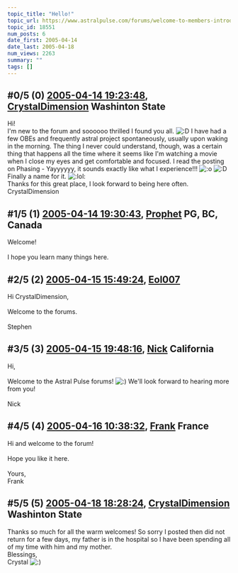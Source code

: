 ```yaml
---
topic_title: "Hello!"
topic_url: https://www.astralpulse.com/forums/welcome-to-members-introductions!/hello%21
topic_id: 18551
num_posts: 6
date_first: 2005-04-14
date_last: 2005-04-18
num_views: 2263
summary: ""
tags: []
---
```


## \#0/5 (0) [2005-04-14 19:23:48](https://www.astralpulse.com/forums/index.php?msg=160339), [CrystalDimension](https://www.astralpulse.com/forums/profile/?u=8846) Washinton State ##
<section>
Hi!
<br>
I'm new to the forum and soooooo thrilled I found you all.
<img alt=":D" class="smiley" src="https://www.astralpulse.com/forums/Smileys/fugue/cheesy.png" title="Cheesy"/>
I have had a few OBEs and frequently astral project spontaneously, usually upon waking in the morning. The thing I never could understand, though, was a certain thing that happens all the time where it seems like I'm watching a movie when I close my eyes and get comfortable and focused. I read the posting on Phasing - Yayyyyyy, it sounds exactly like what I experience!!!
<img alt=":o" class="smiley" src="https://www.astralpulse.com/forums/Smileys/fugue/shocked.png" title="Shocked"/>
<img alt=":D" class="smiley" src="https://www.astralpulse.com/forums/Smileys/fugue/cheesy.png" title="Cheesy"/>
Finally a name for it.
<img alt=":lol:" class="smiley" src="https://www.astralpulse.com/forums/Smileys/fugue/cheesy.png" title="Cheesy"/>
<br>
Thanks for this great place, I look forward to being here often.
<br>
CrystalDimension
</section>

## \#1/5 (1) [2005-04-14 19:30:43](https://www.astralpulse.com/forums/index.php?msg=160343), [Prophet](https://www.astralpulse.com/forums/profile/?u=8802) PG, BC, Canada ##
<section>
Welcome!
<br>
<br>
I hope you learn many things here.
</section>

## \#2/5 (2) [2005-04-15 15:49:24](https://www.astralpulse.com/forums/index.php?msg=160465), [Eol007](https://www.astralpulse.com/forums/profile/?u=1893)  ##
<section>
Hi CrystalDimension,
<br>
<br>
Welcome to the forums.
<br>
<br>
Stephen
</section>

## \#3/5 (3) [2005-04-15 19:48:16](https://www.astralpulse.com/forums/index.php?msg=160486), [Nick](https://www.astralpulse.com/forums/profile/?u=2080) California ##
<section>
Hi,
<br>
<br>
Welcome to the Astral Pulse forums!
<img alt=":)" class="smiley" src="https://www.astralpulse.com/forums/Smileys/fugue/smiley.png" title="Smiley"/>
We'll look forward to hearing more from you!
<br>
<br>
Nick
</section>

## \#4/5 (4) [2005-04-16 10:38:32](https://www.astralpulse.com/forums/index.php?msg=160567), [Frank](https://www.astralpulse.com/forums/profile/?u=359) France ##
<section>
Hi and welcome to the forum!
<br>
<br>
Hope you like it here.
<br>
<br>
Yours,
<br>
Frank
</section>

## \#5/5 (5) [2005-04-18 18:28:24](https://www.astralpulse.com/forums/index.php?msg=160848), [CrystalDimension](https://www.astralpulse.com/forums/profile/?u=8846) Washinton State ##
<section>
Thanks so much for all the warm welcomes! So sorry I posted then did not return for a few days, my father is in the hospital so I have been spending all of my time with him and my mother.
<br>
Blessings,
<br>
Crystal
<img alt=":)" class="smiley" src="https://www.astralpulse.com/forums/Smileys/fugue/smiley.png" title="Smiley"/>
</section>
